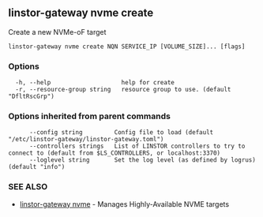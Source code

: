 ## linstor-gateway nvme create

Create a new NVMe-oF target

```
linstor-gateway nvme create NQN SERVICE_IP [VOLUME_SIZE]... [flags]
```

### Options

```
  -h, --help                    help for create
  -r, --resource-group string   resource group to use. (default "DfltRscGrp")
```

### Options inherited from parent commands

```
      --config string         Config file to load (default "/etc/linstor-gateway/linstor-gateway.toml")
      --controllers strings   List of LINSTOR controllers to try to connect to (default from $LS_CONTROLLERS, or localhost:3370)
      --loglevel string       Set the log level (as defined by logrus) (default "info")
```

### SEE ALSO

* [linstor-gateway nvme](linstor-gateway_nvme.md)	 - Manages Highly-Available NVME targets

